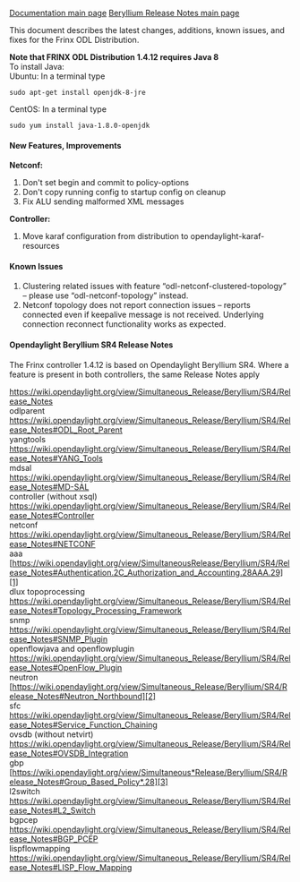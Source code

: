 [Documentation main page](https://frinxio.github.io/Frinx-docs/)
[Beryllium Release Notes main page](https://frinxio.github.io/Frinx-docs/FRINX_ODL_Distribution/Beryllium/release_notes.html)

This document describes the latest changes, additions, known issues, and fixes for the Frinx ODL Distribution. <!--more-->

**Note that FRINX ODL Distribution 1.4.12 requires Java 8**  
To install Java:  
Ubuntu: In a terminal type

    sudo apt-get install openjdk-8-jre

CentOS: In a terminal type

    sudo yum install java-1.8.0-openjdk

#### New Features, Improvements

**Netconf:**  
1. Don't set begin and commit to policy-options
2. Don't copy running config to startup config on cleanup
3. Fix ALU sending malformed XML messages

**Controller:**  
1. Move karaf configuration from distribution to opendaylight-karaf-resources

#### Known Issues

1. Clustering related issues with feature “odl-netconf-clustered-topology” – please use “odl-netconf-topology” instead.
2. Netconf topology does not report connection issues – reports connected even if keepalive message is not received. Underlying connection reconnect functionality works as expected.

#### Opendaylight Beryllium SR4 Release Notes

The Frinx controller 1.4.12 is based on Opendaylight Beryllium SR4. Where a feature is present in both controllers, the same Release Notes apply

<https://wiki.opendaylight.org/view/Simultaneous_Release/Beryllium/SR4/Release_Notes>  
odlparent <https://wiki.opendaylight.org/view/Simultaneous_Release/Beryllium/SR4/Release_Notes#ODL_Root_Parent>  
yangtools <https://wiki.opendaylight.org/view/Simultaneous_Release/Beryllium/SR4/Release_Notes#YANG_Tools>  
mdsal <https://wiki.opendaylight.org/view/Simultaneous_Release/Beryllium/SR4/Release_Notes#MD-SAL>  
controller (without xsql) <https://wiki.opendaylight.org/view/Simultaneous_Release/Beryllium/SR4/Release_Notes#Controller>  
netconf <https://wiki.opendaylight.org/view/Simultaneous_Release/Beryllium/SR4/Release_Notes#NETCONF>  
aaa [https://wiki.opendaylight.org/view/SimultaneousRelease/Beryllium/SR4/Release_Notes#Authentication.2C_Authorization_and_Accounting.28AAA.29][1]  
dlux topoprocessing <https://wiki.opendaylight.org/view/Simultaneous_Release/Beryllium/SR4/Release_Notes#Topology_Processing_Framework>  
snmp <https://wiki.opendaylight.org/view/Simultaneous_Release/Beryllium/SR4/Release_Notes#SNMP_Plugin>  
openflowjava and openflowplugin <https://wiki.opendaylight.org/view/Simultaneous_Release/Beryllium/SR4/Release_Notes#OpenFlow_Plugin>  
neutron [https://wiki.opendaylight.org/view/Simultaneous_Release/Beryllium/SR4/Release_Notes#Neutron_Northbound][2]  
sfc <https://wiki.opendaylight.org/view/Simultaneous_Release/Beryllium/SR4/Release_Notes#Service_Function_Chaining>  
ovsdb (without netvirt) <https://wiki.opendaylight.org/view/Simultaneous_Release/Beryllium/SR4/Release_Notes#OVSDB_Integration>  
gbp [https://wiki.opendaylight.org/view/Simultaneous*Release/Beryllium/SR4/Release_Notes#Group_Based_Policy*.28][3]  
l2switch <https://wiki.opendaylight.org/view/Simultaneous_Release/Beryllium/SR4/Release_Notes#L2_Switch>  
bgpcep <https://wiki.opendaylight.org/view/Simultaneous_Release/Beryllium/SR4/Release_Notes#BGP_PCEP>  
lispflowmapping <https://wiki.opendaylight.org/view/Simultaneous_Release/Beryllium/SR4/Release_Notes#LISP_Flow_Mapping>

 [1]: https://wiki.opendaylight.org/view/Simultaneous_Release/Beryllium/SR4/Release_Notes#Authentication.2C_Authorization_and_Accounting_.28AAA.29
 [2]: https://wiki.opendaylight.org/view/Simultaneous_Release/Beryllium/SR4/Release_Notes#OpenFlow_Plugin
 [3]: https://wiki.opendaylight.org/view/Simultaneous_Release/Beryllium/SR4/Release_Notes#Group_Based_Policy_.28
